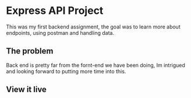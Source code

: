# Express API Project

This was my first backend assignment, the goal was to learn more about endpoints, using postman and handling data. 

## The problem
 Back end is pretty far from the fornt-end we have been doing, Im intrigued and looking forward to putting more time into this. 

## View it live

